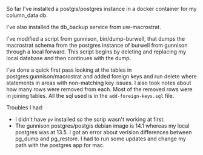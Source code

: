 So far I've installed a postgis/postgres instance in a docker container for my column_data db.

I've also installed the db_backup service from uw-macrostrat.

I've modified a script from gunnison, bin/dump-burwell, that dumps the macrostrat schema
from the postgres instance of burwell from gunnison through a local forward.
This script begins by deleting and replacing my local database and then continues with the dump.

I've done a quick first pass looking at the tables in postgres:gunnison/macrostrat and added foreign keys and
run delete where statements in areas with non-matching key issues. I also took notes about how many rows were
removed from each. Most of the removed rows were in joining tables. All the sql used is in the `add-foreign-keys.sql` file.

Troubles I had:

- I didn't have `pv` installed so the scrip wasn't working at first.
- The gunnison postgres/postgis debian image is 14.1 whereas my local postgres was at 13.5. I got an error about verision differences between pg_dump and pg_restore. I had to run some updates and change my path with the postgres app for mac.
